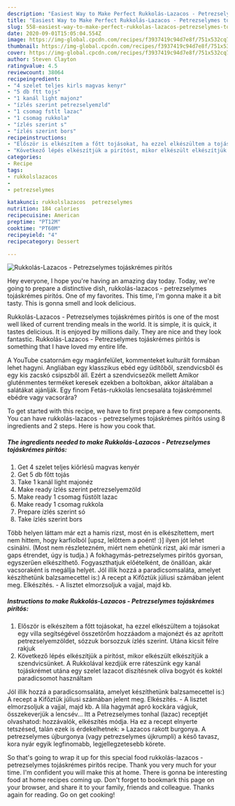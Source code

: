```yaml
---
description: "Easiest Way to Make Perfect Rukkolás-Lazacos - Petrezselymes tojáskrémes pirítós"
title: "Easiest Way to Make Perfect Rukkolás-Lazacos - Petrezselymes tojáskrémes pirítós"
slug: 558-easiest-way-to-make-perfect-rukkolas-lazacos-petrezselymes-tojaskremes-piritos
date: 2020-09-01T15:05:04.554Z
image: https://img-global.cpcdn.com/recipes/f3937419c94d7e8f/751x532cq70/rukkolas-lazacos-petrezselymes-tojaskremes-piritos-recept-foto.jpg
thumbnail: https://img-global.cpcdn.com/recipes/f3937419c94d7e8f/751x532cq70/rukkolas-lazacos-petrezselymes-tojaskremes-piritos-recept-foto.jpg
cover: https://img-global.cpcdn.com/recipes/f3937419c94d7e8f/751x532cq70/rukkolas-lazacos-petrezselymes-tojaskremes-piritos-recept-foto.jpg
author: Steven Clayton
ratingvalue: 4.5
reviewcount: 38064
recipeingredient:
- "4 szelet teljes kirls magvas kenyr"
- "5 db ftt tojs"
- "1 kanál light majonz"
- "ízlés szerint petrezselyemzld"
- "1 csomag fstlt lazac"
- "1 csomag rukkola"
- "ízlés szerint s"
- "ízlés szerint bors"
recipeinstructions:
- "Először is elkészítem a főtt tojásokat, ha ezzel elkészültem a tojásokat egy villa segítségével összetörőm hozzáadom a majonézt és az aprított petrezselyemzöldet, sózzuk borsozzuk ízlés szerint. Utána kicsit félre rakjuk"
- "Következő lépés elkészítjük a pirítóst, mikor elkészült elkészítjük a szendvicsünket. A Rukkolával kezdjük erre ráteszünk egy kanál tojáskrémet utána egy szelet lazacot díszítésnek olíva bogyót és koktél paradicsomot használtam"
categories:
- Recipe
tags:
- rukkolslazacos
- 
- petrezselymes

katakunci: rukkolslazacos  petrezselymes 
nutrition: 184 calories
recipecuisine: American
preptime: "PT12M"
cooktime: "PT60M"
recipeyield: "4"
recipecategory: Dessert

---
```



![Rukkolás-Lazacos - Petrezselymes tojáskrémes pirítós](https://img-global.cpcdn.com/recipes/f3937419c94d7e8f/751x532cq70/rukkolas-lazacos-petrezselymes-tojaskremes-piritos-recept-foto.jpg)

Hey everyone, I hope you're having an amazing day today. Today, we're going to prepare a distinctive dish, rukkolás-lazacos - petrezselymes tojáskrémes pirítós. One of my favorites. This time, I'm gonna make it a bit tasty. This is gonna smell and look delicious.

Rukkolás-Lazacos - Petrezselymes tojáskrémes pirítós is one of the most well liked of current trending meals in the world. It is simple, it is quick, it tastes delicious. It is enjoyed by millions daily. They are nice and they look fantastic. Rukkolás-Lazacos - Petrezselymes tojáskrémes pirítós is something that I have loved my entire life.

A YouTube csatornám egy magánfelület, kommenteket kulturált formában lehet hagyni. Angliában egy klasszikus ebéd egy üdítőből, szendvicsből és egy kis zacskó csipszből áll. Ezért a szendvicsezők mellett Amikor gluténmentes terméket keresek ezekben a boltokban, akkor általában a salátákat ajánlják. Egy finom Fetás-rukkolás lencsesaláta tojáskrémmel ebédre vagy vacsorára?


To get started with this recipe, we have to first prepare a few components. You can have rukkolás-lazacos - petrezselymes tojáskrémes pirítós using 8 ingredients and 2 steps. Here is how you cook that.

<!--inarticleads1-->

##### The ingredients needed to make Rukkolás-Lazacos - Petrezselymes tojáskrémes pirítós:

1. Get 4 szelet teljes kiőrlésű magvas kenyér
1. Get 5 db főtt tojás
1. Take 1 kanál light majonéz
1. Make ready ízlés szerint petrezselyemzöld
1. Make ready 1 csomag füstölt lazac
1. Make ready 1 csomag rukkola
1. Prepare ízlés szerint só
1. Take ízlés szerint bors


Több helyen láttam már ezt a hamis rizst, most én is elkészítettem, mert nem hittem, hogy karfiolból [upsz, lelőttem a poént! :)] ilyen jót lehet csinálni. (Most nem részletezném, miért nem ehetünk rizst, aki már ismeri a gaps étrendet, úgy is tudja.) A fokhagymás-petrezselymes pirítós gyorsan, egyszerűen elkészíthető. Fogyaszthatjuk előételként, de önállóan, akár vacsoraként is megállja helyét. Jól illik hozzá a paradicsomsaláta, amelyet készíthetünk balzsamecettel is:) A recept a Kifőztük júliusi számában jelent meg. Elkészítés. - A lisztet elmorzsoljuk a vajjal, majd kb. 

<!--inarticleads2-->

##### Instructions to make Rukkolás-Lazacos - Petrezselymes tojáskrémes pirítós:

1. Először is elkészítem a főtt tojásokat, ha ezzel elkészültem a tojásokat egy villa segítségével összetörőm hozzáadom a majonézt és az aprított petrezselyemzöldet, sózzuk borsozzuk ízlés szerint. Utána kicsit félre rakjuk
1. Következő lépés elkészítjük a pirítóst, mikor elkészült elkészítjük a szendvicsünket. A Rukkolával kezdjük erre ráteszünk egy kanál tojáskrémet utána egy szelet lazacot díszítésnek olíva bogyót és koktél paradicsomot használtam


Jól illik hozzá a paradicsomsaláta, amelyet készíthetünk balzsamecettel is:) A recept a Kifőztük júliusi számában jelent meg. Elkészítés. - A lisztet elmorzsoljuk a vajjal, majd kb. A lila hagymát apró kockára vágjuk, összekeverjük a lencsév… Itt a Petrezselymes tonhal (lazac) receptjét olvashatod: hozzávalók, elkészítés módja. Ha ez a recept elnyerte tetszésed, talán ezek is érdekelhetnek: » Lazacos rakott burgonya. A petrezselymes újburgonya (vagy petrezselymes újkrumpli) a késő tavasz, kora nyár egyik legfinomabb, legjellegzetesebb körete. 

So that's going to wrap it up for this special food rukkolás-lazacos - petrezselymes tojáskrémes pirítós recipe. Thank you very much for your time. I'm confident you will make this at home. There is gonna be interesting food at home recipes coming up. Don't forget to bookmark this page on your browser, and share it to your family, friends and colleague. Thanks again for reading. Go on get cooking!
